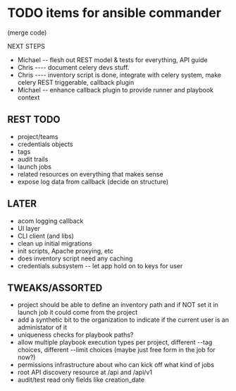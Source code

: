 TODO items for ansible commander
================================

(merge code)

NEXT STEPS

* Michael -- flesh out REST model & tests for everything, API guide
* Chris ---- document celery devs stuff.
* Chris ---- inventory script is done, integrate with celery system, make celery REST triggerable, callback plugin
* Michael -- enhance callback plugin to provide runner and playbook context

REST TODO
---------
* project/teams
* credentials objects
* tags
* audit trails
* launch jobs
* related resources on everything that makes sense
* expose log data from callback (decide on structure)

LATER
-----

* acom logging callback
* UI layer
* CLI client (and libs)
* clean up initial migrations
* init scripts, Apache proxying, etc
* does inventory script need any caching
* credentials subsystem -- let app hold on to keys for user

TWEAKS/ASSORTED
---------------

* project should be able to define an inventory path and if NOT set it in launch job it could come from the project
* add a synthetic bit to the organization to indicate if the current user is an administator of it
* uniqueness checks for playbook paths?
* allow multiple playbook execution types per project, different --tag choices, different --limit choices (maybe just free form in the job for now?)
* permissions infrastructure about who can kick off what kind of jobs
* root API discovery resource at /api and /api/v1
* audit/test read only fields like creation_date

